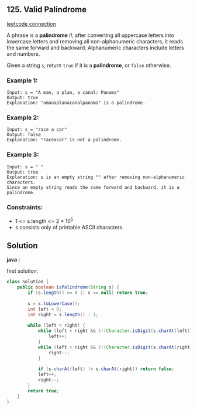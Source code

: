 ## 125. Valid Palindrome

[leetcode connection](https://leetcode.com/problems/valid-palindrome/)

A phrase is a **palindrome** if, after converting all uppercase letters into lowercase letters and removing all non-alphanumeric characters, it reads the same forward and backward. Alphanumeric characters include letters and numbers.

Given a string `s`, return `true` if it is a **palindrome**, or `false` otherwise.

### Example 1:
```
Input: s = "A man, a plan, a canal: Panama"
Output: true
Explanation: "amanaplanacanalpanama" is a palindrome.
```

### Example 2:
```
Input: s = "race a car"
Output: false
Explanation: "raceacar" is not a palindrome.
```

### Example 3:
```
Input: s = " "
Output: true
Explanation: s is an empty string "" after removing non-alphanumeric characters.
Since an empty string reads the same forward and backward, it is a palindrome.
```

### Constraints:

* 1 <= s.length <= 2 * 10<sup>5</sup>
* s consists only of printable ASCII characters.

## Solution

**java :**

first solution:
```java
class Solution {
    public boolean isPalindrome(String s) {
        if (s.length() == 0 || s == null) return true;
        
        s = s.toLowerCase();
        int left = 0;
        int right = s.length() - 1;
        
        while (left < right) {
            while (left < right && (!(Character.isDigit(s.charAt(left)) || Character.isLetter(s.charAt(left))))) {
                left++;
            }
            while (left < right && (!(Character.isDigit(s.charAt(right)) || Character.isLetter(s.charAt(right))))) {
                right--;
            }
            
            if (s.charAt(left) != s.charAt(right)) return false;
            left++;
            right--;
        }
        return true;
    }
}
```